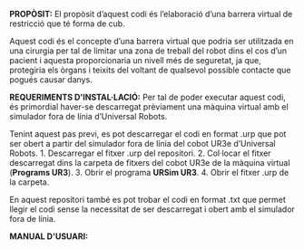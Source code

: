 **PROPÒSIT:**
El propòsit d’aquest codi és l’elaboració d’una barrera virtual de restricció que té forma de cub.

Aquest codi és el concepte d’una barrera virtual que podria ser utilitzada en una cirurgia per tal de limitar una zona de treball del robot dins el cos d’un pacient i aquesta 
proporcionaria un nivell més de seguretat, ja que, protegiria els òrgans i teixits del voltant de qualsevol possible contacte que pogués causar danys. 

**REQUERIMENTS D'INSTAL·LACIÓ:**
Per tal de poder executar aquest codi, és primordial haver-se descarregat prèviament una màquina virtual amb el simulador fora de línia d’Universal Robots. 

Tenint aquest pas previ, es pot descarregar el codi en format .urp que pot ser obert a partir del simulador fora de línia del cobot UR3e d’Universal Robots.
    1. Descarregar el fitxer .urp del repositori.
    2. Col·locar el fitxer descarregat dins la carpeta de fitxers del cobot UR3e de la màquina virtual (**Programs UR3**).
    3. Obrir el programa **URSim UR3**. 
    4. Obrir el fitxer .urp de la carpeta.

En aquest repositori també es pot trobar el codi en format .txt que permet llegir el codi sense la necessitat de ser descarregat i obert amb el simulador fora de línia. 

**MANUAL D'USUARI:**

